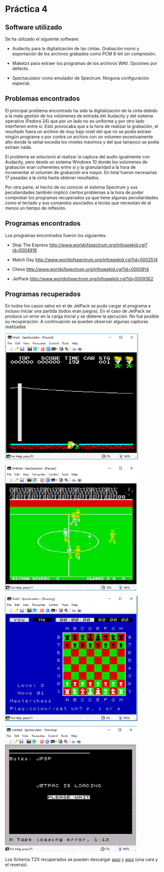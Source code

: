 # Práctica 4

## Software utilizado

Se ha utilizado el siguiente software:

* Audacity para la digitalización de las cintas. Grabación mono y exportación de los archivos grabados como PCM 8-bit sin compresión.

* Maketzx para extraer los programas de los archivos WAV. Opciones por defecto.

* Spectaculator como emulador de Spectrum. Ninguna configuración especial.

## Problemas encontrados

El principal problema encontrado ha sido la digitalización de la cinta debido a la mala gestión de los volúmenes de entrada del Audacity y del sistema operativo (Fedora 24) que por un lado no es uniforme y por otro lado interfieren entre sí. Esto provocaba que a la hora de realizar la grabación, el resultado fuera un archivo de muy bajo nivel del que no se podía extraer ningún programa o por contra un archivo con un volumen excesivamente alto donde la señal excedía los niveles máximos y del que tampoco se podía extraer nada.

El problema se solucionó al realizar la captura del audio igualmente con Audacity, pero desde un sistema Windows 10 donde los volúmenes de grabación eran coherentes entre sí y la granularidad a la hora de incrementar el volumen de grabación era mayor. En total fueron necesarias 17 pasadas a la cinta hasta obtener resultados.

Por otra parte, el hecho de no conocer el sistema Spectrum y sus peculiaridades también implicó ciertos problemas a la hora de poder comprobar los programas recuperados ya que tiene algunas peculiaridades como el teclado y sus comandos asociados a teclas que necesitan de al menos un tiempo de reflexión.

## Programas encontrados

Los programas encontrados fueron los siguientes:

* Stop The Express http://www.worldofspectrum.org/infoseekid.cgi?id=0004916

* Match Day http://www.worldofspectrum.org/infoseekid.cgi?id=0002514

* Chess http://www.worldofspectrum.org/infoseekid.cgi?id=0000914

* JetPack http://www.worldofspectrum.org/infoseekid.cgi?id=0009362

## Programas recuperados

En todos los casos salvo en el de JetPack se pudo cargar el programa e incluso iniciar una partida (todos eran juegos). En el caso de JetPack se produce un error en la carga inicial y se detiene la ejecución. No fue posible su recuperación. A continuación se pueden observar algunas capturas realizadas

![](img/spectaculator_screenshot1.png)

![](img/spectaculator_screenshot2.png)

![](img/spectaculator_screenshot3.png)

![](img/spectaculator_screenshot4.png)

Los ficheros TZX recuperados se pueden descargar [aquí](cara_a.tzx) y [aquí](cara_b.tzx) (una cara y el reverso).
